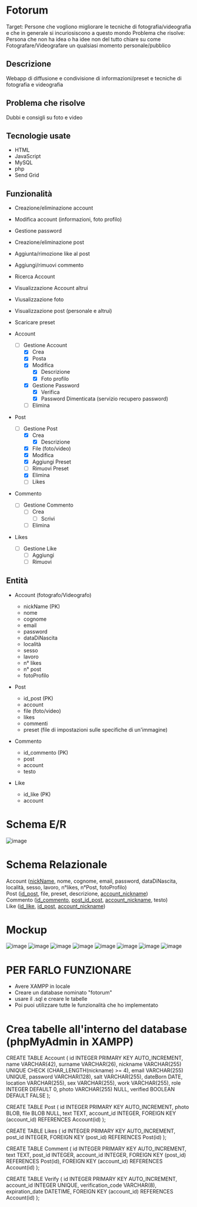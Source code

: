 # Fotorum
Target: Persone che vogliono migliorare le tecniche di fotografia/videografia e che in generale si incuriosiscono a questo mondo
Problema che risolve: Persona che non ha idea o ha idee non del tutto chiare su come Fotografare/Videografare un qualsiasi momento personale/pubblico

## Descrizione
Webapp di diffusione e condivisione di informazioni/preset e tecniche di fotografia e videografia <br>

## Problema che risolve 
Dubbi e consigli su foto e video

## Tecnologie usate
* HTML
* JavaScript
* MySQL
* php
* Send Grid
  
## Funzionalità 
* Creazione/eliminazione account
* Modifica account (informazioni, foto profilo)
* Gestione password
* Creazione/eliminazione post
* Aggiunta/rimozione like al post
* Aggiungi/rimuovi commento
* Ricerca Account
* Visualizzazione Account altrui
* Viusalizzazione foto
* Visualizzazione post (personale e altrui)
* Scaricare preset

* Account
    - [ ] Gestione Account
        - [x] Crea
        - [x] Posta
        - [x] Modifica
            - [x] Descrizione
            - [x] Foto profilo
        - [x] Gestione Password
            - [x] Verifica
            - [x] Password Dimenticata (servizio recupero password)
        - [ ] Elimina
* Post
    - [ ] Gestione Post
        - [x] Crea
            - [x] Descrizione
        - [x] File (foto/video)
        - [x] Modifica
        - [x] Aggiungi Preset
        - [ ] Rimuovi Preset
        - [x] Elimina
        - [ ] Likes
* Commento
    - [ ] Gestione Commento
        - [ ] Crea
          - [ ] Scrivi
        - [ ] Elimina
* Likes
    - [ ] Gestione Like
      - [ ] Aggiungi
      - [ ] Rimuovi
## Entità
* Account (fotografo/Videografo)
    * nickName (PK)
    * nome
    * cognome
    * email
    * password
    * dataDiNascita
    * località
    * sesso
    * lavoro
    * n° likes
    * n° post
    * fotoProfilo
 
* Post
    * id_post (PK)
    * account
    * file (foto/video)
    * likes
    * commenti
    * preset (file di impostazioni sulle specifiche di un'immagine)

* Commento
    * id_commento (PK)
    * post
    * account
    * testo

* Like
    * id_like (PK)
    * account

# Schema E/R
![image](https://github.com/VolpiSte/ProgQuinta/assets/101709267/09a2e11c-c0de-47dd-a9cd-1ed75284e4c5)



# Schema Relazionale
Account (<ins>nickName</ins>, nome, cognome, email, password, dataDiNascita, località, sesso, lavoro, n°likes, n°Post, fotoProfilo) <br>
Post (<ins>id_post</ins>, file, preset, descrizione, <ins>account_nickname</ins>) <br>
Commento (<ins>id_commento</ins>, <ins>post_id_post</ins>, <ins>account_nickname</ins>, testo) <br>
Like (<ins>id_like</ins>, <ins>id_post</ins>, <ins>account_nickname</ins>) <br>

# Mockup
![image](https://github.com/VolpiSte/ProgQuinta/assets/101709267/d015c208-8c0c-44a0-94e5-40324bdb37ea)
![image](https://github.com/VolpiSte/ProgQuinta/assets/101709267/d997f905-613b-484c-b405-e1fbdadee422)
![image](https://github.com/VolpiSte/ProgQuinta/assets/101709267/b6e1315b-208b-4f8b-9422-3886730f75bd)
![image](https://github.com/VolpiSte/ProgQuinta/assets/101709267/eabee6f7-522e-449f-8341-0862aad180b0)
![image](https://github.com/VolpiSte/ProgQuinta/assets/101709267/4d9cbbfa-7334-49d0-86dd-534f6af02708)
![image](https://github.com/VolpiSte/ProgQuinta/assets/101709267/51c09af7-66f0-4a46-9f23-cbb888db8af8)
![image](https://github.com/VolpiSte/ProgQuinta/assets/101709267/75a31dee-d88a-41b4-a70c-e4ed72cf6fee)
![image](https://github.com/VolpiSte/ProgQuinta/assets/101709267/3aa77d3f-5cfe-415b-8251-56b0e5c9b734)

# PER FARLO FUNZIONARE
- Avere XAMPP in locale
- Creare un database nominato "fotorum"
- usare il .sql e creare le tabelle
- Poi puoi utilizzare tutte le funzionalità che ho implementato


# Crea tabelle all'interno del database (phpMyAdmin in XAMPP)
CREATE TABLE Account (
    id INTEGER PRIMARY KEY AUTO_INCREMENT,
    name VARCHAR(42),
    surname VARCHAR(26),
    nickname VARCHAR(255) UNIQUE CHECK (CHAR_LENGTH(nickname) >= 4),
    email VARCHAR(255) UNIQUE,
    password VARCHAR(128),
    salt VARCHAR(255),
    dateBorn DATE,
    location VARCHAR(255),
    sex VARCHAR(255),
    work VARCHAR(255),
    role INTEGER DEFAULT 0,
    photo VARCHAR(255) NULL,
    verified BOOLEAN DEFAULT FALSE
);
    
CREATE TABLE Post (
    id INTEGER PRIMARY KEY AUTO_INCREMENT,
    photo BLOB,
    file BLOB NULL, 
    text TEXT,
    account_id INTEGER,
    FOREIGN KEY (account_id) REFERENCES Account(id)
);

CREATE TABLE Likes (
    id INTEGER PRIMARY KEY AUTO_INCREMENT, 
    post_id INTEGER, 
    FOREIGN KEY (post_id) REFERENCES Post(id)
);

CREATE TABLE Comment (
    id INTEGER PRIMARY KEY AUTO_INCREMENT, 
    text TEXT, 
    post_id INTEGER,
    account_id INTEGER, 
    FOREIGN KEY (post_id) REFERENCES Post(id), 
    FOREIGN KEY (account_id) REFERENCES Account(id)
);

CREATE TABLE Verify (
    id INTEGER PRIMARY KEY AUTO_INCREMENT,
    account_id INTEGER UNIQUE,
    verification_code VARCHAR(8),
    expiration_date DATETIME,
    FOREIGN KEY (account_id) REFERENCES Account(id)
);
